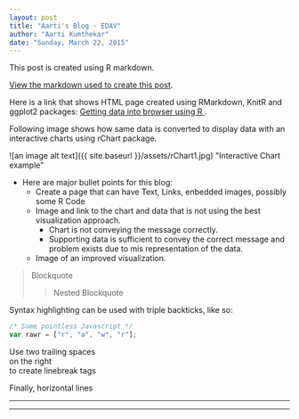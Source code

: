 ```yaml
---
layout: post
title: "Aarti's Blog - EDAV"
author: "Aarti Kumthekar"
date: "Sunday, March 22, 2015"
---
```


This post is created using R markdown.

[View the markdown used to create this post]().

Here is a link that shows HTML page created using RMarkdown, KnitR and ggplot2 packages:
[Getting data into browser using R ](http://stat4701.github.io/edav/2015/02/24/rMarkdown_ggplot_knitr/). 

Following image shows how same data is converted to display data with an interactive charts using rChart package.

![an image alt text]({{ site.baseurl }}/assets/rChart1.jpg) "Interactive Chart example"

* Here are major bullet points for this blog:
  + Create a page that can have Text, Links, enbedded images, possibly some R Code
  + Image and link to the chart and data that is not using the best visualization approach.  
    - Chart is not conveying the message correctly.
    - Supporting data is sufficient to convey the correct message and problem exists due to mis representation of the data.
  + Image of an improved visualization.
    
  



> Blockquote
>> Nested Blockquote

Syntax highlighting can be used with triple backticks, like so:

```javascript
/* Some pointless Javascript */
var rawr = ["r", "a", "w", "r"];
```

Use two trailing spaces  
on the right  
to create linebreak tags  

Finally, horizontal lines

----
****

